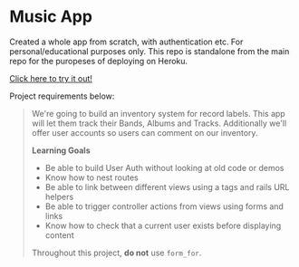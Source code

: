 # Music App

Created a whole app from scratch, with authentication etc.
For personal/educational purposes only.
This repo is standalone from the main repo for the puropeses of deploying on Heroku.

[Click here to try it out! ](https://app-academy-music-app-project.herokuapp.com/)

Project requirements below:

> We're going to build an inventory system for record labels. This app will let them track their Bands, Albums and Tracks. Additionally we'll offer user accounts so users can comment on our inventory.
> 
> **Learning Goals**
> 
> - Be able to build User Auth without looking at old code or demos
> - Know how to nest routes
> - Be able to link between different views using a tags and rails URL helpers
> - Be able to trigger controller actions from views using forms and links
> - Know how to check that a current user exists before displaying content
> 
> Throughout this project, **do not** use `form_for`.
